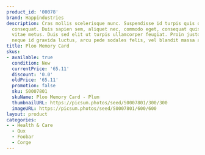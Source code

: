 ```yaml
---
product_id: '00078'
brand: Happindustries
description: Cras mollis scelerisque nunc. Suspendisse id turpis quis orci euismod
  consequat. Duis sapien sem, aliquet nec, commodo eget, consequat quis, neque. Donec
  vitae metus. Duis sed elit ut turpis ullamcorper feugiat. Proin justo. Ut accumsan,
  neque id gravida luctus, arcu pede sodales felis, vel blandit massa arcu eget ligula.
title: Ploo Memory Card
skus:
- available: true
  condition: New
  currentPrice: '65.11'
  discount: '0.0'
  oldPrice: '65.11'
  promotion: false
  sku: S0007801
  skuName: Ploo Memory Card - Plum
  thumbnailURL: https://picsum.photos/seed/S0007801/300/300
  imageURL: https://picsum.photos/seed/S0007801/600/600
layout: product
categories:
- - Health & Care
  - Qux
  - Foobar
  - Corge
---
```


